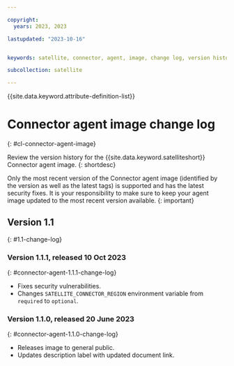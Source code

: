 ```yaml
---

copyright:
  years: 2023, 2023

lastupdated: "2023-10-16"


keywords: satellite, connector, agent, image, change log, version history

subcollection: satellite

---
```


{{site.data.keyword.attribute-definition-list}}

# Connector agent image change log
{: #cl-connector-agent-image}

Review the version history for the {{site.data.keyword.satelliteshort}} Connector agent image.
{: shortdesc}

Only the most recent version of the Connector agent image (identified by the version as well as the latest tags) is supported and has the latest security fixes. It is your responsibility to make sure to keep your agent image updated to the most recent version available. 
{: important}


## Version 1.1
{: #1.1-change-log}

### Version 1.1.1, released 10 Oct 2023
{: #connector-agent-1.1.1-change-log}

- Fixes security vulnerabilities.
- Changes `SATELLITE_CONNECTOR_REGION` environment variable from `required` to `optional`.

### Version 1.1.0, released 20 June 2023
{: #connector-agent-1.1.0-change-log}

- Releases image to general public.
- Updates description label with updated document link.


